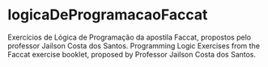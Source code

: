# logicaDeProgramacaoFaccat
Exercícios de Lógica de Programação da apostila Faccat, propostos pelo professor Jailson Costa dos Santos.  Programming Logic Exercises from the Faccat exercise booklet, proposed by Professor Jailson Costa dos Santos.
